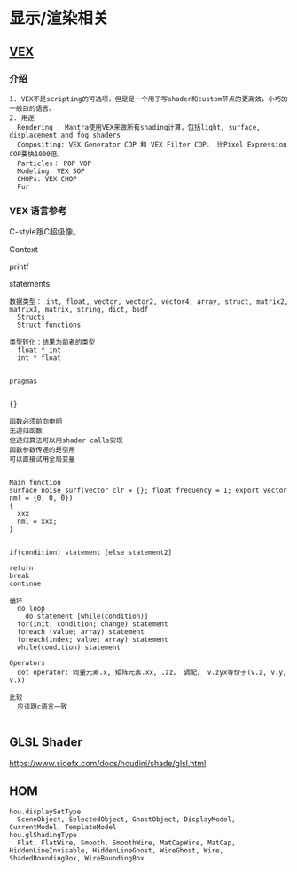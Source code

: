 # 显示/渲染相关

## [VEX](https://www.sidefx.com/docs/houdini/vex/index.html)
### 介绍
```
1. VEX不是scripting的可选项，但是是一个用于写shader和custom节点的更高效，小巧的一般目的语言。
2. 用途
  Rendering : Mantra使用VEX来做所有shading计算，包括light, surface, displacement and fog shaders
  Compositing: VEX Generator COP 和 VEX Filter COP。 比Pixel Expression COP要快1000倍。
  Particles： POP VOP
  Modeling: VEX SOP
  CHOPs: VEX CHOP
  Fur
```
### VEX 语言参考
C-style跟C超级像。

Context

printf

statements
```
数据类型： int, float, vector, vector2, vector4, array, struct, matrix2, matrix3, matrix, string, dict, bsdf
  Structs
  Struct functions

类型转化：结果为前者的类型
  float * int
  int * float


pragmas


{}

函数必须前向申明
无递归函数
但递归算法可以用shader calls实现
函数参数传递的是引用
可以直接试用全局变量


Main function
surface noise_surf(vector clr = {}; float frequency = 1; export vector nml = {0, 0, 0})
{
  xxx
  nml = xxx;
}


if(condition) statement [else statement2]

return
break
continue

循环
  do loop
    do statement [while(condition)]
  for(init; condition; change) statement
  foreach (value; array) statement
  foreach(index; value; array) statement
  while(condition) statement

Operators
  dot operator: 向量元素.x, 矩阵元素.xx, .zz， 调配， v.zyx等价于(v.z, v.y, v.x)

比较
  应该跟c语言一致
  
```

## GLSL Shader 
https://www.sidefx.com/docs/houdini/shade/glsl.html


## HOM
```
hou.displaySetType
  SceneObject, SelectedObject, GhostObject, DisplayModel, CurrentModel, TemplateModel
hou.glShadingType
  Flat, FlatWire, Smooth, SmoothWire, MatCapWire, MatCap, HiddenLineInvisable, HiddenLineGhost, WireGhost, Wire, ShadedBoundingBox, WireBoundingBox

```

